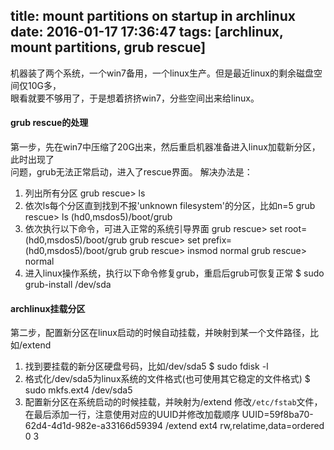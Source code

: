title: mount partitions on startup in archlinux
date: 2016-01-17 17:36:47
tags: [archlinux, mount partitions, grub rescue]
---

机器装了两个系统，一个win7备用，一个linux生产。但是最近linux的剩余磁盘空间仅10G多，  
眼看就要不够用了，于是想着挤挤win7，分些空间出来给linux。

#### grub rescue的处理
第一步，先在win7中压缩了20G出来，然后重启机器准备进入linux加载新分区，此时出现了  
问题，grub无法正常启动，进入了rescue界面。
解决办法是：
1. 列出所有分区
grub rescue> ls
2. 依次ls每个分区直到找到不报'unknown filesystem'的分区，比如n=5
grub rescue> ls (hd0,msdos5)/boot/grub
3. 依次执行以下命令，可进入正常的系统引导界面
grub rescue> set root=(hd0,msdos5)/boot/grub
grub rescue> set prefix=(hd0,msdos5)/boot/grub
grub rescue> insmod normal
grub rescue> normal
4. 进入linux操作系统，执行以下命令修复grub，重启后grub可恢复正常
$ sudo grub-install /dev/sda

#### archlinux挂载分区
第二步，配置新分区在linux启动的时候自动挂载，并映射到某一个文件路径，比如/extend
1. 找到要挂载的新分区硬盘号码，比如/dev/sda5
$ sudo fdisk -l
2. 格式化/dev/sda5为linux系统的文件格式(也可使用其它稳定的文件格式)
$ sudo mkfs.ext4 /dev/sda5
3. 配置新分区在系统启动的时候挂载，并映射为/extend
修改<code>/etc/fstab</code>文件，在最后添加一行，注意使用对应的UUID并修改加载顺序
UUID=59f8ba70-62d4-4d1d-982e-a33166d59394  /extend  ext4  rw,relatime,data=ordered   0 3